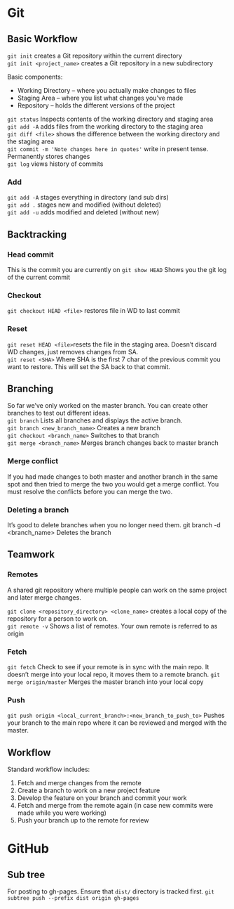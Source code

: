 # Git


## Basic Workflow

`git init` creates a Git repository within the current directory  
`git init <project_name>` creates a Git repository in a new subdirectory

Basic components:
* Working Directory – where you actually make changes to files
* Staging Area – where you list what changes you’ve made
* Repository – holds the different versions of the project  

`git status` Inspects contents of the working directory and staging area  
`git add -A` adds files from the working directory to the staging area  
`git diff <file>` shows the difference between the working directory and the staging area  
`git commit -m 'Note changes here in quotes'` write in present tense. Permanently stores changes  
`git log` views history of commits


### Add
`git add -A` stages everything in directory (and sub dirs)  
`git add .` stages new and modified (without deleted)  
`git add -u` adds modified and deleted (without new)

## Backtracking

### Head commit
This is the commit you are currently on
`git show HEAD` Shows you the git log of the current commit

### Checkout
`git checkout HEAD <file>` restores file in WD to last commit

### Reset
`git reset HEAD <file>`resets the file in the staging area. Doesn’t discard WD changes, just removes changes from SA.  
`git reset <SHA>` Where SHA is the first 7 char of the previous commit you want to restore. This will set the SA back to that commit.


## Branching
So far we’ve only worked on the master branch. You can create other branches to test out different ideas.  
`git branch` Lists all branches and displays the active branch.  
`git branch <new_branch_name>` Creates a new branch  
`git checkout <branch_name>` Switches to that branch  
`git merge <branch_name>` Merges branch changes back to master branch

### Merge conflict
If you had made changes to both master and another branch in the same spot and then tried to merge the two you would get a merge conflict. You must resolve the conflicts before you can merge the two.

### Deleting a branch
It’s good to delete branches when you no longer need them.
git branch -d <branch_name> Deletes the branch



## Teamwork

### Remotes
A shared git repository where multiple people can work on the same project and later merge changes.

`git clone <repository_directory> <clone_name>` creates a local copy of the repository for a person to work on.  
`git remote -v` Shows a list of remotes. Your own remote is referred to as origin

### Fetch
`git fetch` Check to see if your remote is in sync with the main repo. It doesn’t merge into your local repo, it moves them to a remote branch.
`git merge origin/master` Merges the master branch into your local copy

### Push
`git push origin <local_current_branch>:<new_branch_to_push_to>` Pushes your branch to the main repo where it can be reviewed and merged with the master.


## Workflow
Standard workflow includes:
1. Fetch and merge changes from the remote
2. Create a branch to work on a new project feature
3. Develop the feature on your branch and commit your work
4. Fetch and merge from the remote again (in case new commits were made while you were working)
5. Push your branch up to the remote for review


# GitHub

## Sub tree
For posting to gh-pages. Ensure that `dist/` directory is tracked first.
`git subtree push --prefix dist origin gh-pages`
